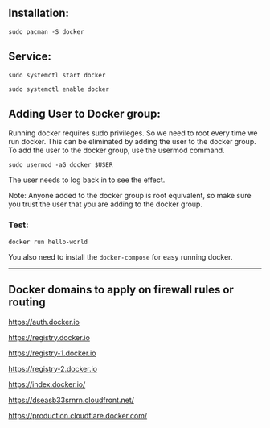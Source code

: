 ## Installation:
```
sudo pacman -S docker
```

## Service:
```
sudo systemctl start docker
```

```
sudo systemctl enable docker
```
## Adding User to Docker group:
Running docker requires sudo privileges. So we need to root every time we run docker. This can be eliminated by adding the user to the docker group. To add the user to the docker group, use the usermod command.

```
sudo usermod -aG docker $USER
```
The user needs to log back in to see the effect.

Note: Anyone added to the docker group is root equivalent, so make sure you trust the user that you are adding to the docker group.


### Test:
```
docker run hello-world
```


You also need to install the `docker-compose` for easy running docker.

---
##  Docker domains to apply on firewall rules or routing
https://auth.docker.io

https://registry.docker.io

https://registry-1.docker.io

https://registry-2.docker.io

https://index.docker.io/

https://dseasb33srnrn.cloudfront.net/

https://production.cloudflare.docker.com/